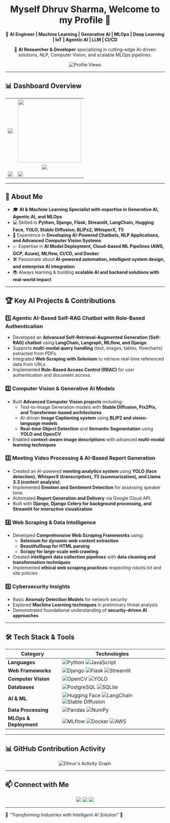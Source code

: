 <h1 align="center">Myself Dhruv Sharma, Welcome to my Profile 👋</h1>
<p align="center">
  🚀 <strong>AI Engineer | Machine Learning | Generative AI | MLOps | Deep Learning | IoT | Agentic AI | LLM | CI/CD </strong>  
</p>
<p align="center">
  📍 <strong>AI Researcher & Developer</strong> specializing in cutting-edge AI-driven solutions, NLP, Computer Vision, and scalable MLOps pipelines.
</p>
<p align="center">
  <img src="https://komarev.com/ghpvc/?username=dhruvsh1997&color=blueviolet" alt="Profile Views" />
</p>

---

## 📊 **Dashboard Overview**
<table align="center">
  <tr>
    <td><img src="https://github-readme-stats.vercel.app/api?username=dhruvsh1997&show_icons=true&theme=dark" /></td>
    <td><img height=200 align="center" src="https://github-readme-stats.vercel.app/api/top-langs?username=dhruvsh1997&layout=compact&langs_count=8&card_width=320&theme=dark" /></td>
  </tr>
  <tr>
    <td colspan="2" align="center"><img src="https://github-profile-summary-cards.vercel.app/api/cards/profile-details?username=dhruvsh1997&theme=dark" /></td>
  </tr>
  <tr>
    <td><img align="center" src="https://github-readme-stats.vercel.app/api/pin/?username=anuraghazra&repo=github-readme-stats&theme=dark" /></td>
<!--     <td><img src="https://github-readme-streak-stats.herokuapp.com/?user=dhruvsh1997&theme=dark" /></td> -->
<!--     <td><a href="https://git.io/streak-stats"><img src="https://streak-stats.demolab.com?user=&theme=sunset-gradient" alt="GitHub Streak" /></a></td> -->
    <td><img align="center" src="https://github-readme-stats.vercel.app/api/pin/?username=anuraghazra&repo=convoychat&theme=dark" /></td>
  </tr>
</table>

---
## 🔹 **About Me**
- 🎓 **AI & Machine Learning Specialist with expertise in Generative AI, Agentic AI, and MLOps**
- 💻 Skilled in **Python, Django, Flask, Streamlit, LangChain, Hugging Face, YOLO, Stable Diffusion, BLIPs2, WhisperX, T5**
- 🚀 Experience in **Developing AI-Powered Chatbots, NLP Applications, and Advanced Computer Vision Systems**
- 📈 Expertise in **AI Model Deployment, Cloud-based ML Pipelines (AWS, GCP, Azure), MLflow, CI/CD, and Docker**
- 🛠 Passionate about **AI-powered automation, intelligent system design, and enterprise AI integration**
- 📚 Always learning & building **scalable AI and backend solutions with real-world impact**  

---

## 🏆 **Key AI Projects & Contributions**
### 1️⃣ **Agentic AI-Based Self-RAG Chatbot with Role-Based Authentication**
- Developed an **Advanced Self-Retrieval-Augmented Generation (Self-RAG) chatbot** using **LangChain, Langraph, MLflow, and Django**.
- Supports **multi-modal query handling** (text, images, tables, flowcharts) extracted from PDFs.
- Integrated **Web Scraping with Selenium** to retrieve real-time referenced data from URLs.
- Implemented **Role-Based Access Control (RBAC)** for user authentication and document access.

### 2️⃣ **Computer Vision & Generative AI Models**
- Built **Advanced Computer Vision projects** including:
  - Text-to-Image Generation models with **Stable Diffusion, Pix2Pix, and Transformer-based architectures**
  - AI-driven **Image Captioning system** using **BLIP2 and vision-language models**
  - **Real-time Object Detection** and **Semantic Segmentation** using **YOLO and OpenCV**
- Enabled **context-aware image descriptions** with advanced **multi-modal learning techniques**

### 3️⃣ **Meeting Video Processing & AI-Based Report Generation**
- Created an AI-powered **meeting analytics system** using **YOLO (face detection), WhisperX (transcription), T5 (summarization), and Llama 3.3 (context analysis)**.
- Implemented **Emotion and Sentiment Detection** for assessing speaker tone.
- Automated **Report Generation and Delivery** via Google Cloud API.
- Built with **Django, Django Celery for background processing, and Streamlit for interactive visualization**

### 4️⃣ **Web Scraping & Data Intelligence**
- Developed **Comprehensive Web Scraping Frameworks** using:
  - **Selenium for dynamic web content extraction**
  - **BeautifulSoup for HTML parsing**
  - **Scrapy for large-scale web crawling**
- Created **intelligent data collection pipelines** with **data cleaning and transformation techniques**
- Implemented **ethical web scraping practices** respecting robots.txt and site policies

### 5️⃣ **Cybersecurity Insights**
- Basic **Anomaly Detection Models** for network security
- Explored **Machine Learning techniques** in preliminary threat analysis
- Demonstrated foundational understanding of **security-driven AI approaches**

---

## 🛠 **Tech Stack & Tools**
| **Category** | **Technologies** |
|-------------|-----------------|
| **Languages** | ![Python](https://img.shields.io/badge/Python-3776AB?style=for-the-badge&logo=python&logoColor=white) ![JavaScript](https://img.shields.io/badge/JavaScript-F7DF1E?style=for-the-badge&logo=javascript&logoColor=black) |
| **Web Frameworks** | ![Django](https://img.shields.io/badge/Django-092E20?style=for-the-badge&logo=django&logoColor=white) ![Flask](https://img.shields.io/badge/Flask-000000?style=for-the-badge&logo=flask&logoColor=white) ![Streamlit](https://img.shields.io/badge/Streamlit-FF4B4B?style=for-the-badge&logo=streamlit&logoColor=white) |
| **Computer Vision** | ![OpenCV](https://img.shields.io/badge/OpenCV-5C3EE8?style=for-the-badge&logo=opencv&logoColor=white) ![YOLO](https://img.shields.io/badge/YOLO-red?style=for-the-badge) |
| **Databases** | ![PostgreSQL](https://img.shields.io/badge/PostgreSQL-336791?style=for-the-badge&logo=postgresql&logoColor=white) ![SQLite](https://img.shields.io/badge/SQLite-003B57?style=for-the-badge&logo=sqlite&logoColor=white) |
| **AI & ML** | ![Hugging Face](https://img.shields.io/badge/Hugging%20Face-FF9900?style=for-the-badge) ![LangChain](https://img.shields.io/badge/LangChain-blue?style=for-the-badge) ![Stable Diffusion](https://img.shields.io/badge/Stable%20Diffusion-purple?style=for-the-badge) |
| **Data Processing** | ![Pandas](https://img.shields.io/badge/Pandas-150458?style=for-the-badge&logo=pandas&logoColor=white) ![NumPy](https://img.shields.io/badge/NumPy-013243?style=for-the-badge&logo=numpy&logoColor=white) |
| **MLOps & Deployment** | ![MLflow](https://img.shields.io/badge/MLflow-02569B?style=for-the-badge) ![Docker](https://img.shields.io/badge/Docker-2496ED?style=for-the-badge&logo=docker&logoColor=white) ![AWS](https://img.shields.io/badge/AWS-FF9900?style=for-the-badge&logo=amazonaws&logoColor=white) |

---

## 📊 **GitHub Contribution Activity**
<p align="center">
  <img src="https://github-readme-activity-graph.vercel.app/graph?username=dhruvsh1997&theme=react-dark&hide_border=true" alt="Dhruv's Activity Graph" />
</p>

---

## 📫 **Connect with Me**
<p align="center">
  <a href="https://github.com/dhruvsh1997"><img src="https://img.shields.io/badge/GitHub-000?style=for-the-badge&logo=github&logoColor=white" /></a>
  <a href="https://www.linkedin.com/in/dhruvsharma1997/"><img src="https://img.shields.io/badge/LinkedIn-0A66C2?style=for-the-badge&logo=linkedin&logoColor=white" /></a>
  <a href="mailto:dhruvsh1997@gmail.com"><img src="https://img.shields.io/badge/Email-D14836?style=for-the-badge&logo=gmail&logoColor=white" /></a>
</p>

---

🎯 _"Transforming Industries with Intelligent AI Solution"_ 🚀
